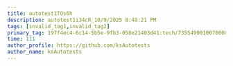 ```yaml
---
title: autotest1TOs6h
description: autotest1i34cR_10/9/2025 8:48:21 PM
tags: [invalid_tag1,invalid_tag2]
primary_tag: 197f4ec4-6c14-5b5e-9fb3-058e21403d41:tech/73554900100700000996/67838200100800006287
time: 111
author_profile: https://github.com/ksAutotests
author_name: ksAutotests
---
```

